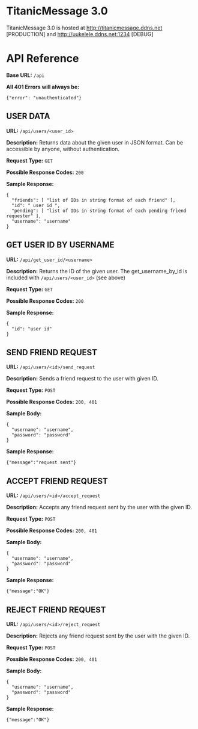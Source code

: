 # TitanicMessage 3.0

TitanicMessage 3.0 is hosted at http://titanicmessage.ddns.net
[PRODUCTION]
and http://uukelele.ddns.net:1234
[DEBUG]


# API Reference

**Base URL:** `/api`

**All 401 Errors will always be:**

```{"error": "unauthenticated"}```

## USER DATA
**URL:** `/api/users/<user_id>`

**Description:** Returns data about the given user in JSON format. Can be accessible by anyone, without authentication.

**Request Type:** `GET`

**Possible Response Codes:** `200`

**Sample Response:**

```
{
  "friends": [ "list of IDs in string format of each friend" ],
  "id": " user id ",
  "pending": [ "list of IDs in string format of each pending friend requester" ],
  "username": "username"
}
```

## GET USER ID BY USERNAME
**URL:** `/api/get_user_id/<username>`

**Description:** Returns the ID of the given user. The get_username_by_id is included with `/api/users/<user_id>` (see above)

**Request Type:** `GET`

**Possible Response Codes:** `200`

**Sample Response:**

```
{
  "id": "user id"
}
```


## SEND FRIEND REQUEST
**URL:** `/api/users/<id>/send_request`

**Description:** Sends a friend request to the user with given ID.

**Request Type:** `POST`

**Possible Response Codes:** `200, 401`

**Sample Body:**

```
{
  "username": "username",
  "password": "password"
}
```

**Sample Response:**

```
{"message":"request sent"}
```


## ACCEPT FRIEND REQUEST
**URL:** `/api/users/<id>/accept_request`

**Description:** Accepts any friend request sent by the user with the given ID.

**Request Type:** `POST`

**Possible Response Codes:** `200, 401`

**Sample Body:**

```
{
  "username": "username",
  "password": "password"
}
```

**Sample Response:**

```
{"message":"OK"}
```



## REJECT FRIEND REQUEST
**URL:** `/api/users/<id>/reject_request`

**Description:** Rejects any friend request sent by the user with the given ID.

**Request Type:** `POST`

**Possible Response Codes:** `200, 401`

**Sample Body:**

```
{
  "username": "username",
  "password": "password"
}
```

**Sample Response:**

```
{"message":"OK"}
```
